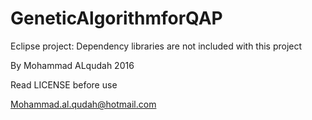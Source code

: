 # GeneticAlgorithmforQAP

Eclipse project: Dependency libraries are not included with this project

By Mohammad ALqudah 2016

Read LICENSE before use

Mohammad.al.qudah@hotmail.com
